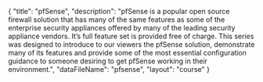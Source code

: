 {
	"title": "pfSense",
	"description": "pfSense is a popular open source firewall solution that has many of the same features as some of the enterprise security appliances offered by many of the leading security appliance vendors.  It’s full feature set is provided free of charge.  This series was designed to introduce to our viewers the pfSense solution, demonstrate many of its features and provide some of the most essential configuration guidance to someone desiring to get pfSense working in their environment.",
	"dataFileName": "pfsense",
	"layout": "course"
}